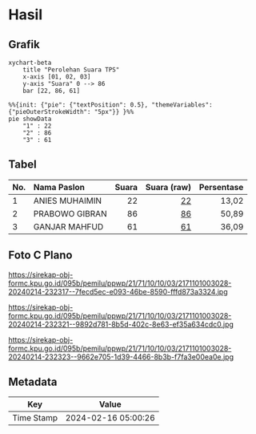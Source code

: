 # Hasil

## Grafik

```mermaid
xychart-beta
    title "Perolehan Suara TPS"
    x-axis [01, 02, 03]
    y-axis "Suara" 0 --> 86
    bar [22, 86, 61]
```

```mermaid
%%{init: {"pie": {"textPosition": 0.5}, "themeVariables": {"pieOuterStrokeWidth": "5px"}} }%%
pie showData
    "1" : 22
    "2" : 86
    "3" : 61
```

## Tabel

| No. | Nama Paslon    | Suara | Suara (raw) | Persentase |
|:--- |:-------------- | -----:| -----------:| ----------:|
| 1   | ANIES MUHAIMIN | 22    | [22][p-1]   | 13,02      |
| 2   | PRABOWO GIBRAN | 86    | [86][p-2]   | 50,89      |
| 3   | GANJAR MAHFUD  | 61    | [61][p-3]   | 36,09      |


[p-1]: https://github.com/gigit-pemilu/pemilu-2024-21-kepulauan-riau/blob/main/pilpres/hitung-suara/sub/21-kepulauan-riau/sub/71-kota-batam/sub/10-batam-kota/sub/1003-teluk-tering/sub/028-tps/sub/paslon-1.txt
[p-2]: https://github.com/gigit-pemilu/pemilu-2024-21-kepulauan-riau/blob/main/pilpres/hitung-suara/sub/21-kepulauan-riau/sub/71-kota-batam/sub/10-batam-kota/sub/1003-teluk-tering/sub/028-tps/sub/paslon-2.txt
[p-3]: https://github.com/gigit-pemilu/pemilu-2024-21-kepulauan-riau/blob/main/pilpres/hitung-suara/sub/21-kepulauan-riau/sub/71-kota-batam/sub/10-batam-kota/sub/1003-teluk-tering/sub/028-tps/sub/paslon-3.txt

## Foto C Plano

https://sirekap-obj-formc.kpu.go.id/095b/pemilu/ppwp/21/71/10/10/03/2171101003028-20240214-232317--7fecd5ec-e093-46be-8590-fffd873a3324.jpg

https://sirekap-obj-formc.kpu.go.id/095b/pemilu/ppwp/21/71/10/10/03/2171101003028-20240214-232321--9892d781-8b5d-402c-8e63-ef35a634cdc0.jpg

https://sirekap-obj-formc.kpu.go.id/095b/pemilu/ppwp/21/71/10/10/03/2171101003028-20240214-232323--9662e705-1d39-4466-8b3b-f7fa3e00ea0e.jpg


## Metadata

| Key        | Value               |
| ---------- | ------------------- |
| Time Stamp | 2024-02-16 05:00:26 |



